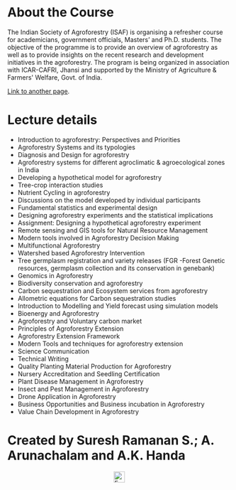# About the Course
The Indian Society of Agroforestry (ISAF) is organising a refresher course for academicians, government officials, Masters’ and Ph.D. students. The objective of the programme is to provide an overview of agroforestry as well as to provide insights on the recent research and development initiatives in the agroforestry. The program is being organized in association with ICAR-CAFRI, Jhansi and supported by the Ministry of Agriculture & Farmers' Welfare, Govt. of India.

[Link to another page](https://cafri.icar.gov.in/).
 
# Lecture details

* Introduction to agroforestry: Perspectives and Priorities
* Agroforestry Systems and its typologies
* Diagnosis and Design for agroforestry 
* Agroforestry systems for different agroclimatic & agroecological zones in India
* Developing a hypothetical model for agroforestry
* Tree-crop interaction studies 
* Nutrient Cycling in agroforestry
* Discussions on the model developed by individual participants
* Fundamental statistics and experimental design
* Designing agroforestry experiments and the statistical implications
* Assignment: Designing a hypothetical agroforestry experiment
* Remote sensing and GIS tools for Natural Resource Management
* Modern tools involved in Agroforestry Decision Making
* Multifunctional Agroforestry
* Watershed based Agroforestry Intervention
* Tree germplasm registration and variety releases (FGR -Forest Genetic resources, germplasm collection and its conservation in genebank)
* Genomics in Agroforestry
* Biodiversity conservation and agroforestry
* Carbon sequestration and Ecosystem services from agroforestry
* Allometric equations for Carbon sequestration studies
* Introduction to Modelling and Yield forecast using simulation models
* Bioenergy and Agroforestry
* Agroforestry and Voluntary carbon market
* Principles of Agroforestry Extension 
* Agroforestry Extension Framework
* Modern Tools and techniques for agroforestry extension
* Science Communication
* Technical Writing
* Quality Planting Material Production for Agroforestry
* Nursery Accreditation and Seedling Certification 
* Plant Disease Management in Agroforestry
* Insect and Pest Management in Agroforestry
* Drone Application in Agroforestry
* Business Opportunities and Business incubation in Agroforestry
* Value Chain Development in Agroforestry


# Created by Suresh Ramanan S.; A. Arunachalam and A.K. Handa

<center>
<a href="mailto:cafriprograms@gmail.com"><img src="icons/Gmail.png" width="25" title="Email me"/></a>
</center>



